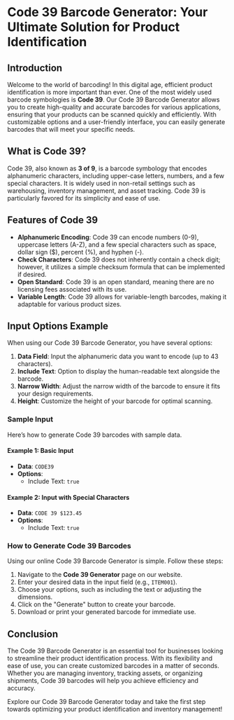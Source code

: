 # Code 39 Barcode Generator: Your Ultimate Solution for Product Identification

## Introduction

Welcome to the world of barcoding! In this digital age, efficient product identification is more important than ever. One of the most widely used barcode symbologies is **Code 39**. Our Code 39 Barcode Generator allows you to create high-quality and accurate barcodes for various applications, ensuring that your products can be scanned quickly and efficiently. With customizable options and a user-friendly interface, you can easily generate barcodes that will meet your specific needs.

## What is Code 39?

Code 39, also known as **3 of 9**, is a barcode symbology that encodes alphanumeric characters, including upper-case letters, numbers, and a few special characters. It is widely used in non-retail settings such as warehousing, inventory management, and asset tracking. Code 39 is particularly favored for its simplicity and ease of use.

## Features of Code 39

- **Alphanumeric Encoding**: Code 39 can encode numbers (0-9), uppercase letters (A-Z), and a few special characters such as space, dollar sign ($), percent (%), and hyphen (-).
- **Check Characters**: Code 39 does not inherently contain a check digit; however, it utilizes a simple checksum formula that can be implemented if desired.
- **Open Standard**: Code 39 is an open standard, meaning there are no licensing fees associated with its use.
- **Variable Length**: Code 39 allows for variable-length barcodes, making it adaptable for various product sizes.

## Input Options Example

When using our Code 39 Barcode Generator, you have several options:

1. **Data Field**: Input the alphanumeric data you want to encode (up to 43 characters).
2. **Include Text**: Option to display the human-readable text alongside the barcode.
3. **Narrow Width**: Adjust the narrow width of the barcode to ensure it fits your design requirements.
4. **Height**: Customize the height of your barcode for optimal scanning.

### Sample Input

Here’s how to generate Code 39 barcodes with sample data.

#### Example 1: Basic Input

- **Data**: `CODE39`
- **Options**: 
  - Include Text: `true`
  
#### Example 2: Input with Special Characters

- **Data**: `CODE 39 $123.45`
- **Options**: 
  - Include Text: `true`
  
### How to Generate Code 39 Barcodes

Using our online Code 39 Barcode Generator is simple. Follow these steps:

1. Navigate to the **Code 39 Generator** page on our website.
2. Enter your desired data in the input field (e.g., `ITEM001`).
3. Choose your options, such as including the text or adjusting the dimensions.
4. Click on the "Generate" button to create your barcode.
5. Download or print your generated barcode for immediate use.

## Conclusion

The Code 39 Barcode Generator is an essential tool for businesses looking to streamline their product identification process. With its flexibility and ease of use, you can create customized barcodes in a matter of seconds. Whether you are managing inventory, tracking assets, or organizing shipments, Code 39 barcodes will help you achieve efficiency and accuracy. 

Explore our Code 39 Barcode Generator today and take the first step towards optimizing your product identification and inventory management!